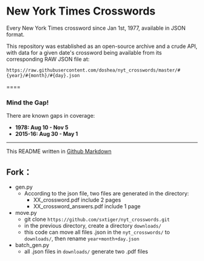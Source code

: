 # New York Times Crosswords

Every New York Times crossword since Jan 1st, 1977, available in JSON format.

This repository was established as an open-source archive and a crude API, with data for a given date's crossword being available from its corresponding RAW JSON file at:
```
https://raw.githubusercontent.com/doshea/nyt_crosswords/master/#{year}/#{month}/#{day}.json
```

====

### Mind the Gap!
There are known gaps in coverage:
- **1978: Aug 10 - Nov 5**
- **2015-16: Aug 30 - May 1**

---
This README written in [Github Markdown](https://github.com/adam-p/markdown-here/wiki/Markdown-Cheatsheet)


## Fork： 
- gen.py
    - According to the json file, two files are generated in the directory:
        - XX_crossword.pdf
            include 2 pages
	    - XX_crossword_answers.pdf
		    include 1 page
- move.py
    - git clone `https://github.com/sxtiger/nyt_crosswords.git`
    - in the previous directory, create a directory `downloads/`
    - this code can move all files .json in the `nyt_crosswords/` to `downloads/`, then rename `year+month+day.json`
- batch_gen.py
    - all .json files in `downloads/` generate two .pdf files